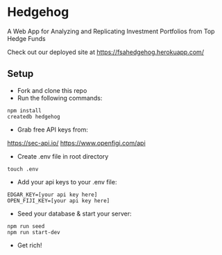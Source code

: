 # Hedgehog

A Web App for Analyzing and Replicating Investment Portfolios from Top Hedge Funds

Check out our deployed site at https://fsahedgehog.herokuapp.com/

## Setup

* Fork and clone this repo
* Run the following commands:

```
npm install
createdb hedgehog
```

* Grab free API keys from:

https://sec-api.io/
https://www.openfigi.com/api

* Create .env file in root directory

```
touch .env
```

* Add your api keys to your .env file:

```
EDGAR_KEY=[your api key here]
OPEN_FIJI_KEY=[your api key here]
```

* Seed your database & start your server:

```
npm run seed
npm run start-dev
```

* Get rich!
